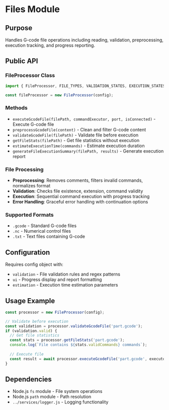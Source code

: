 # Files Module

## Purpose
Handles G-code file operations including reading, validation, preprocessing, execution tracking, and progress reporting.

## Public API

### FileProcessor Class
```javascript
import { FileProcessor, FILE_TYPES, VALIDATION_STATES, EXECUTION_STATES } from './index.js';

const fileProcessor = new FileProcessor(config);
```

### Methods
- `executeGcodeFile(filePath, commandExecutor, port, isConnected)` - Execute G-code file
- `preprocessGcodeFile(content)` - Clean and filter G-code content
- `validateGcodeFile(filePath)` - Validate file before execution
- `getFileStats(filePath)` - Get file statistics without execution
- `estimateExecutionTime(commands)` - Estimate execution duration
- `generateFileExecutionSummary(filePath, results)` - Generate execution report

### File Processing
- **Preprocessing**: Removes comments, filters invalid commands, normalizes format
- **Validation**: Checks file existence, extension, command validity
- **Execution**: Sequential command execution with progress tracking
- **Error Handling**: Graceful error handling with continuation options

### Supported Formats
- `.gcode` - Standard G-code files
- `.nc` - Numerical control files  
- `.txt` - Text files containing G-code

## Configuration
Requires config object with:
- `validation` - File validation rules and regex patterns
- `ui` - Progress display and report formatting
- `estimation` - Execution time estimation parameters

## Usage Example
```javascript
const processor = new FileProcessor(config);

// Validate before execution
const validation = processor.validateGcodeFile('part.gcode');
if (validation.valid) {
  // Get file statistics
  const stats = processor.getFileStats('part.gcode');
  console.log(`File contains ${stats.validCommands} commands`);
  
  // Execute file
  const result = await processor.executeGcodeFile('part.gcode', executor, port, true);
}
```

## Dependencies
- Node.js `fs` module - File system operations
- Node.js `path` module - Path resolution
- `../services/logger.js` - Logging functionality